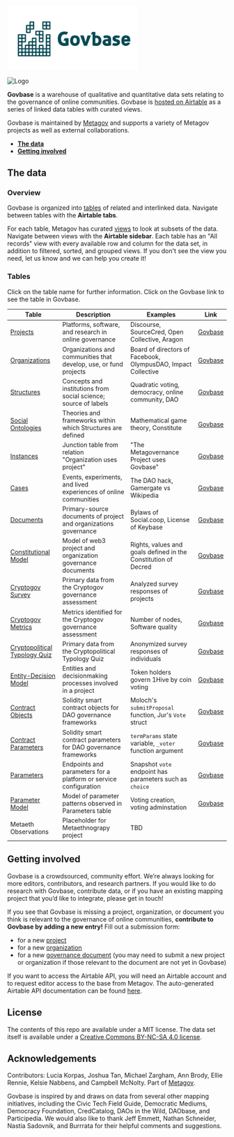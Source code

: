 <img src="documentation/images/govbase_logo.png" width="300" />

![Logo](/govbase_logo.png)

**Govbase** is a warehouse of qualitative and quantitative data sets relating to the governance of online communities. Govbase is [hosted on Airtable](https://airtable.com/shrgnUrj0dqzZDsOd) as a series of linked data tables with curated views. 

Govbase is maintained by [Metagov](https://metagov.org) and supports a variety of Metagov projects as well as external collaborations.

- [**The data**](#the-data) 
- [**Getting involved**](#getting-involved)

## The data

### Overview
Govbase is organized into [tables](https://en.wikipedia.org/wiki/Table_(database)) of related and interlinked data. Navigate between tables with the **Airtable tabs**. 

For each table, Metagov has curated [views](https://en.wikipedia.org/wiki/View_(SQL)) to look at subsets of the data. Navigate between views with the **Airtable sidebar**. Each table has an "All records" view with every available row and column for the data set, in addition to filtered, sorted, and grouped views. If you don't see the view you need, let us know and we can help you create it!

### Tables

Click on the table name for further information. Click on the Govbase link to see the table in Govbase.

| Table | Description                                                       | Examples                                           | Link |
|-------------------------------|-------------------------------------------------------------------|----------------------------------------------------|------|
| [Projects](./docs/projects) | Platforms, software, and research in online governance | Discourse, SourceCred, Open Collective, Aragon     | [Govbase](https://airtable.com/shrgnUrj0dqzZDsOd/tblvk3EFzcoCFvXXi/viwTisATNcua7os4y) |
| [Organizations](./docs/organizations) | Organizations and communities that develop, use, or fund projects | Board of directors of Facebook, OlympusDAO, Impact Collective | [Govbase](https://airtable.com/shrgnUrj0dqzZDsOd/tblNFm5I8KotgPNNS/viwEaKcLbdb2T5b3Q) |
| [Structures](./docs/structures) | Concepts and institutions from social science; source of labels | Quadratic voting, democracy, online community, DAO | [Govbase](https://airtable.com/shrgnUrj0dqzZDsOd/tblm1Lfumna1vlGaQ/viwyMnier3mnrvcHX) |
| [Social Ontologies](./docs/ontologies) | Theories and frameworks within which Structures are defined | Mathematical game theory, Constitute | [Govbase](https://airtable.com/shrgnUrj0dqzZDsOd/tblXLaQeoKygb4ais/viw3rNQQfK1S6ipfe) |
| [Instances](./docs/instances) | Junction table from relation "Organization uses project" | "The Metagovernance Project uses Govbase" | [Govbase](https://airtable.com/shrgnUrj0dqzZDsOd/tbl5H7mz84HXMIvuy/viwIQ1hXjEB0kPW07) |
| [Cases](./docs/cases) | Events, experiments, and lived experiences of online communities  | The DAO hack, Gamergate vs Wikipedia | [Govbase](https://airtable.com/shrgnUrj0dqzZDsOd/tblqYoJJKkPnteCbP/viwPOnvn9Xd73A5dW) |
| [Documents](./docs/documents) | Primary-source documents of project and organizations governance  | Bylaws of Social.coop, License of Keybase | [Govbase](https://airtable.com/shrgnUrj0dqzZDsOd/tblh8o2b7sNPq2yGz/viwUEtsRJkkp5L1P8) |
| [Constitutional Model](./docs/constitutional-model) | Model of web3 project and organization governance documents | Rights, values and goals defined in the Constitution of Decred |  [Govbase](https://airtable.com/shrgnUrj0dqzZDsOd/tbltBIhUFqZE1tfle/viw6J9mO9wrlSh3cg) |
| [Cryptogov Survey](./docs/cryptogov) | Primary data from the Cryptogov governance assessment | Analyzed survey responses of projects |  [Govbase](https://airtable.com/shrgnUrj0dqzZDsOd/tblYWk1xdCxhhohgL/viwbpL2ZQQimvsGtc) |
| [Cryptogov Metrics](./docs/cryptogov) | Metrics identified for the Cryptogov governance assessment | Number of nodes, Software quality | [Govbase](https://airtable.com/shrgnUrj0dqzZDsOd/tbl1Zq9LLgpcW7EZs/viwYnpB7331O6AHhL) |
| [Cryptopolitical Typology Quiz](./docs/cryptopolitics) | Primary data from the Cryptopolitical Typology Quiz | Anonymized survey responses of individuals | [Govbase](https://airtable.com/shrgnUrj0dqzZDsOd/tblvwbt4KFm8MOSUQ/viwfF8wIITUoDzNEn) |
| [Entity-Decision Model](./docs/ed-model) | Entities and decisionmaking processes involved in a project | Token holders govern 1Hive by coin voting | [Govbase](https://airtable.com/shrgnUrj0dqzZDsOd/tbllAED0vCyzbTiw8/viwySREZ6xNsVocRw) | 
| [Contract Objects](./docs/smart-contracts) | Solidity smart contract objects for DAO governance frameworks | Moloch's `submitProposal` function, Jur's `Vote` struct |  [Govbase](https://airtable.com/shrgnUrj0dqzZDsOd/tbl0kGdUES0KtBXlH/viwYBzuLn6GtrmVcn) |
| [Contract Parameters](./docs/smart-contracts)  | Solidity smart contract parameters for DAO governance frameworks  | `termParams` state variable, `_voter` function argument  |  [Govbase](https://airtable.com/shrgnUrj0dqzZDsOd/tbldPB1uhZot8oVT6/viw5mRJDJmAVT41Mo)
| [Parameters](./docs/parameters) | Endpoints and parameters for a platform or service configuration | Snapshot `vote` endpoint has parameters such as `choice` | [Govbase](https://airtable.com/shrgnUrj0dqzZDsOd/tblp5kVnv5P2yhppZ/viwjyRrh7xEng69XD) |
| [Parameter Model](./docs/parameters) | Model of parameter patterns observed in Parameters table | Voting creation, voting adminstation | [Govbase](https://airtable.com/shrgnUrj0dqzZDsOd/tblPbKLkWeRRriBDK/viwgkNVEaFKkXXPJG) | 
| Metaeth Observations | Placeholder for Metaethnograpy project | TBD |  |

## Getting involved
Govbase is a crowdsourced, community effort. We’re always looking for more editors, contributors, and research partners. If you would like to do research with Govbase, contribute data, or if you have an existing mapping project that you’d like to integrate, please get in touch!

If you see that Govbase is missing a project, organization, or document you think is relevant to the governance of online communities, **contribute to Govbase by adding a new entry!** Fill out a submission form:
- for a new [project](https://airtable.com/shr1BcXojViDgTOdX)
- for a new [organization](https://airtable.com/shrH8YqwrQMTrFUOu)
- for a new [governance document](https://airtable.com/shrYcazDD1l2xG65m) (you may need to submit a new project or organization if those relevant to the document are not yet in Govbase)

If you want to access the Airtable API, you will need an Airtable account and to request editor access to the base from Metagov. The auto-generated Airtable API documentation can be found [here](https://airtable.com/appx3e9Przn9iprkU/api/docs). 

## License
The contents of this repo are available under a MIT license. The data set itself is available under a [Creative Commons BY-NC-SA 4.0 license](https://creativecommons.org/licenses/by-nc-sa/4.0/).

## Acknowledgements
Contributors: Lucia Korpas, Joshua Tan, Michael Zargham, Ann Brody, Ellie Rennie, Kelsie Nabbens, and Campbell McNolty. Part of [Metagov](https://metagov.org).

Govbase is inspired by and draws on data from several other mapping initiatives, including the Civic Tech Field Guide, Democratic Mediums, Democracy Foundation, CredCatalog, DAOs in the Wild, DAObase, and Participedia. We would also like to thank Jeff Emmett, Nathan Schneider, Nastia Sadovnik, and Burrrata for their helpful comments and suggestions. 
